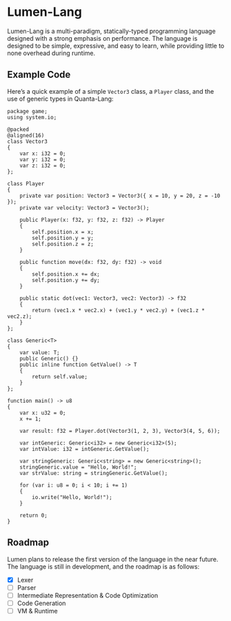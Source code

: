 # Lumen-Lang

Lumen-Lang is a multi-paradigm, statically-typed programming language designed with a strong emphasis on performance.
The language is designed to be simple, expressive, and easy to learn, while providing little to none
overhead during runtime.

## Example Code

Here’s a quick example of a simple `Vector3` class, a `Player` class, and the use of generic types in Quanta-Lang:

```lumen
package game;
using system.io;

@packed
@aligned(16)
class Vector3
{
    var x: i32 = 0;
    var y: i32 = 0;
    var z: i32 = 0;
};

class Player
{
    private var position: Vector3 = Vector3({ x = 10, y = 20, z = -10 });
    private var velocity: Vector3 = Vector3();

    public Player(x: f32, y: f32, z: f32) -> Player
    {
        self.position.x = x;
        self.position.y = y;
        self.position.z = z;
    }

    public function move(dx: f32, dy: f32) -> void
    {
        self.position.x += dx;
        self.position.y += dy;
    }

    public static dot(vec1: Vector3, vec2: Vector3) -> f32
    {
        return (vec1.x * vec2.x) + (vec1.y * vec2.y) + (vec1.z * vec2.z);
    }
};

class Generic<T>
{
    var value: T;
    public Generic() {}
    public inline function GetValue() -> T
    {
        return self.value;
    }
};

function main() -> u8
{
    var x: u32 = 0;
    x += 1;

    var result: f32 = Player.dot(Vector3(1, 2, 3), Vector3(4, 5, 6));

    var intGeneric: Generic<i32> = new Generic<i32>(5);
    var intValue: i32 = intGeneric.GetValue();

    var stringGeneric: Generic<string> = new Generic<string>();
    stringGeneric.value = "Hello, World!";
    var strValue: string = stringGeneric.GetValue();
    
    for (var i: u8 = 0; i < 10; i += 1)
    {
        io.write("Hello, World!");
    }

    return 0;
}
```

## Roadmap
Lumen plans to release the first version of the language in the near future.
The language is still in development, and the roadmap is as follows:

- [x] Lexer
- [ ] Parser
- [ ] Intermediate Representation & Code Optimization
- [ ] Code Generation
- [ ] VM & Runtime
